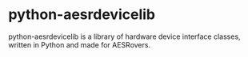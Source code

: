 # python-aesrdevicelib

python-aesrdevicelib is a library of hardware device interface classes, written in Python and made for AESRovers.
